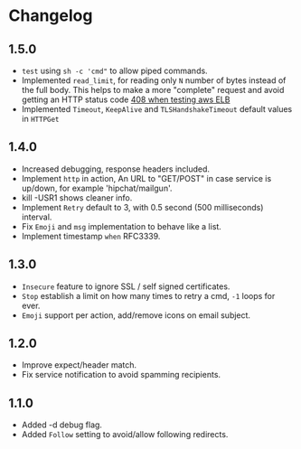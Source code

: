 Changelog
=========

## 1.5.0
- ``test`` using ``sh -c 'cmd"`` to allow piped commands.
- Implemented ``read_limit``, for reading only ``N`` number of bytes instead of the full body. This helps to make a more "complete" request and avoid getting an HTTP status code [408 when testing aws ELB](http://docs.aws.amazon.com/ElasticLoadBalancing/latest/DeveloperGuide/ts-elb-error-message.html#ts-elb-errorcodes-http408)
- Implemented ``Timeout``, ``KeepAlive`` and ``TLSHandshakeTimeout`` default values in ``HTTPGet``

## 1.4.0
- Increased debugging, response headers included.
- Implement ``http`` in action, An URL to "GET/POST" in case service is up/down, for example 'hipchat/mailgun'.
- kill -USR1 shows cleaner info.
- Implement ``Retry`` default to 3, with 0.5 second (500 milliseconds) interval.
- Fix ``Emoji`` and ``msg`` implementation to behave like a list.
- Implement timestamp ``when`` RFC3339.

## 1.3.0
- ``Insecure`` feature to ignore SSL / self signed certificates.
- ``Stop`` establish a limit on how many times to retry a cmd, ``-1`` loops for ever.
- ``Emoji`` support per action, add/remove icons on email subject.

## 1.2.0
- Improve expect/header match.
- Fix service notification to avoid spamming recipients.

## 1.1.0
- Added -d debug flag.
- Added ``Follow`` setting to avoid/allow following redirects.
